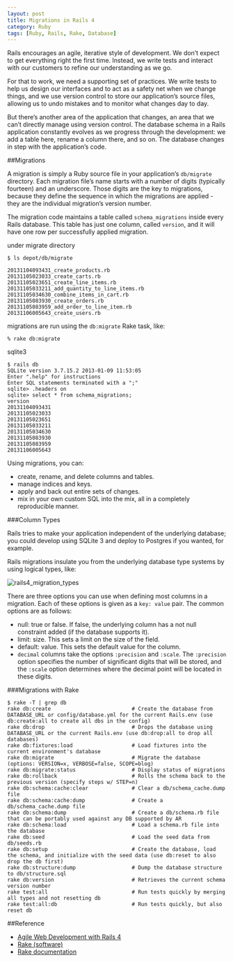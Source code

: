 ```yaml
---
layout: post
title: Migrations in Rails 4
category: Ruby
tags: [Ruby, Rails, Rake, Database]
---
```


Rails encourages an agile, iterative style of development. We don’t expect to get everything right the first time. Instead, we write tests and interact with our customers to refine our understanding as we go.

For that to work, we need a supporting set of practices. We write tests to help us design our interfaces and to act as a safety net when we change things, and we use version control to store our application’s source files, allowing us to undo mistakes and to monitor what changes day to day.

But there’s another area of the application that changes, an area that we can’t directly manage using version control. The database schema in a Rails application constantly evolves as we progress through the development: we add a table here, rename a column there, and so on. The database changes in step with the application’s code.

##Migrations

A migration is simply a Ruby source file in your application’s `db/migrate` directory. Each migration file’s name starts with a number of digits (typically fourteen) and an underscore. Those digits are the key to migrations, because they define the sequence in which the migrations are applied - they are the individual migration’s version number.

The migration code maintains a table called `schema_migrations` inside every Rails database. This table has just one column, called `version`, and it will have one row per successfully applied migration.

under migrate directory

    $ ls depot/db/migrate

    20131104093431_create_products.rb
    20131105023033_create_carts.rb
    20131105023651_create_line_items.rb
    20131105033211_add_quantity_to_line_items.rb
    20131105034630_combine_items_in_cart.rb
    20131105083930_create_orders.rb
    20131105083959_add_order_to_line_item.rb
    20131106005643_create_users.rb
    
migrations are run using the `db:migrate` Rake task, like:

    % rake db:migrate
    
sqlite3 

    $ rails db
    SQLite version 3.7.15.2 2013-01-09 11:53:05
    Enter ".help" for instructions
    Enter SQL statements terminated with a ";"
    sqlite> .headers on
    sqlite> select * from schema_migrations;
    version
    20131104093431
    20131105023033
    20131105023651
    20131105033211
    20131105034630
    20131105083930
    20131105083959
    20131106005643

Using migrations, you can:

* create, rename, and delete columns and tables.
* manage indices and keys.
* apply and back out entire sets of changes.
* mix in your own custom SQL into the mix, all in a completely reproducible manner.

###Column Types

Rails tries to make your application independent of the underlying database; you could develop using SQLite 3 and deploy to Postgres if you wanted, for example.

Rails migrations insulate you from the underlying database type systems by using logical types, like:

![rails4_migration_types](http://dylanninin.com/assets/images/2013/rails/rails4_migration_types.png)

There are three options you can use when defining most columns in a migration. Each of these options is given as a `key: value` pair. The common options are as follows:

* null: true or false. If false, the underlying column has a not null constraint added (if the database supports it).
* limit: size. This sets a limit on the size of the field.
* default: value. This sets the default value for the column.
* `decimal` columns take the options `:precision` and `:scale`. The `:precision` option specifies the number of significant digits that will be stored, and the `:scale` option determines where the decimal point will be located in these digits.

###Migrations with Rake

    $ rake -T | grep db
    rake db:create                          # Create the database from DATABASE_URL or config/database.yml for the current Rails.env (use db:create:all to create all dbs in the config)
    rake db:drop                            # Drops the database using DATABASE_URL or the current Rails.env (use db:drop:all to drop all databases)
    rake db:fixtures:load                   # Load fixtures into the current environment's database
    rake db:migrate                         # Migrate the database (options: VERSION=x, VERBOSE=false, SCOPE=blog)
    rake db:migrate:status                  # Display status of migrations
    rake db:rollback                        # Rolls the schema back to the previous version (specify steps w/ STEP=n)
    rake db:schema:cache:clear              # Clear a db/schema_cache.dump file
    rake db:schema:cache:dump               # Create a db/schema_cache.dump file
    rake db:schema:dump                     # Create a db/schema.rb file that can be portably used against any DB supported by AR
    rake db:schema:load                     # Load a schema.rb file into the database
    rake db:seed                            # Load the seed data from db/seeds.rb
    rake db:setup                           # Create the database, load the schema, and initialize with the seed data (use db:reset to also drop the db first)
    rake db:structure:dump                  # Dump the database structure to db/structure.sql
    rake db:version                         # Retrieves the current schema version number
    rake test:all                           # Run tests quickly by merging all types and not resetting db
    rake test:all:db                        # Run tests quickly, but also reset db

##Reference

* [Agile Web Development with Rails 4](http://book.douban.com/subject/24718727/)
* [Rake (software)](http://en.wikipedia.org/wiki/Rake_(software))
* [Rake documentation](http://rake.rubyforge.org/)